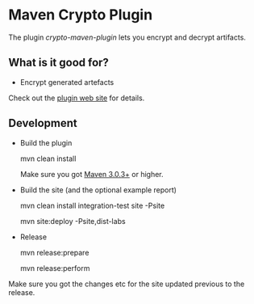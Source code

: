 Maven Crypto Plugin
==================================

The plugin *crypto-maven-plugin* lets you encrypt and decrypt artifacts.


What is it good for?
--------------------

* Encrypt generated artefacts

Check out the [plugin web site][site] for details.

[site]: http://marcelmay.github.io/crypto-maven-plugin/

Development
-----------

* Build the plugin

    mvn clean install

  Make sure you got [Maven 3.0.3+][maven_download] or higher.

* Build the site (and the optional example report)

    mvn clean install integration-test site -Psite

    mvn site:deploy -Psite,dist-labs

* Release

    mvn release:prepare

    mvn release:perform

Make sure you got the changes etc for the site updated previous to the release.

[maven_download]: http://maven.apache.org
